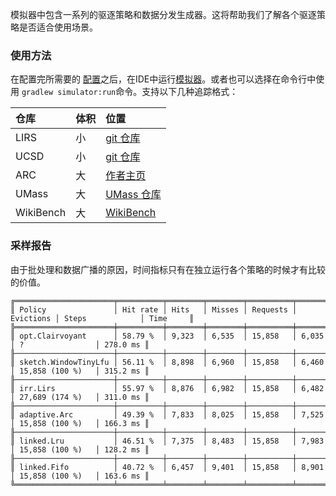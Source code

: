 模拟器中包含一系列的驱逐策略和数据分发生成器。这将帮助我们了解各个驱逐策略是否适合使用场景。   

### 使用方法
在配置完所需要的 [配置][config]之后，在IDE中运行[模拟器][simulator]。或者也可以选择在命令行中使用 `gradlew simulator:run`命令。支持以下几种追踪格式：   

| 仓库| 体积| 位置
|:--|:--|:--|
| LIRS | 小| [git 仓库][lirs]
| UCSD | 小| [git 仓库][ucsd]
| ARC | 大| [作者主页][arc]
| UMass | 大| [UMass 仓库][umass]
| WikiBench | 大| [WikiBench][wikibench]

### 采样报告
由于批处理和数据广播的原因，时间指标只有在独立运行各个策略的时候才有比较的价值。   
```
╔══════════════════════╤══════════╤════════╤════════╤══════════╤═══════════╤══════════════════╤══════════╗
║ Policy               │ Hit rate │ Hits   │ Misses │ Requests │ Evictions │ Steps            │ Time     ║
╠══════════════════════╪══════════╪════════╪════════╪══════════╪═══════════╪══════════════════╪══════════╣
║ opt.Clairvoyant      │ 58.79 %  │ 9,323  │ 6,535  │ 15,858   │ 6,035     │ ?                │ 278.0 ms ║
╟──────────────────────┼──────────┼────────┼────────┼──────────┼───────────┼──────────────────┼──────────╢
║ sketch.WindowTinyLfu │ 56.11 %  │ 8,898  │ 6,960  │ 15,858   │ 6,460     │ 15,858 (100 %)   │ 315.2 ms ║
╟──────────────────────┼──────────┼────────┼────────┼──────────┼───────────┼──────────────────┼──────────╢
║ irr.Lirs             │ 55.97 %  │ 8,876  │ 6,982  │ 15,858   │ 6,482     │ 27,689 (174 %)   │ 311.0 ms ║
╟──────────────────────┼──────────┼────────┼────────┼──────────┼───────────┼──────────────────┼──────────╢
║ adaptive.Arc         │ 49.39 %  │ 7,833  │ 8,025  │ 15,858   │ 7,525     │ 15,858 (100 %)   │ 166.3 ms ║
╟──────────────────────┼──────────┼────────┼────────┼──────────┼───────────┼──────────────────┼──────────╢
║ linked.Lru           │ 46.51 %  │ 7,375  │ 8,483  │ 15,858   │ 7,983     │ 15,858 (100 %)   │ 128.2 ms ║
╟──────────────────────┼──────────┼────────┼────────┼──────────┼───────────┼──────────────────┼──────────╢
║ linked.Fifo          │ 40.72 %  │ 6,457  │ 9,401  │ 15,858   │ 8,901     │ 15,858 (100 %)   │ 163.6 ms ║
╚══════════════════════╧══════════╧════════╧════════╧══════════╧═══════════╧══════════════════╧══════════╝
```

[akka]: http://akka.io
[config]: https://github.com/ben-manes/caffeine/blob/master/simulator/src/main/resources/reference.conf
[simulator]: https://github.com/ben-manes/caffeine/blob/master/simulator/src/main/java/com/github/benmanes/caffeine/cache/simulator/Simulator.java
[lirs]: https://github.com/ben-manes/caffeine/tree/master/simulator/src/main/resources/com/github/benmanes/caffeine/cache/simulator/parser/lirs
[arc]: http://researcher.watson.ibm.com/researcher/view_person_subpage.php?id=4700
[ucsd]: https://github.com/ben-manes/caffeine/tree/master/simulator/src/main/resources/com/github/benmanes/caffeine/cache/simulator/parser/address
[umass]: http://traces.cs.umass.edu/index.php/Storage/Storage
[wikibench]: http://www.wikibench.eu